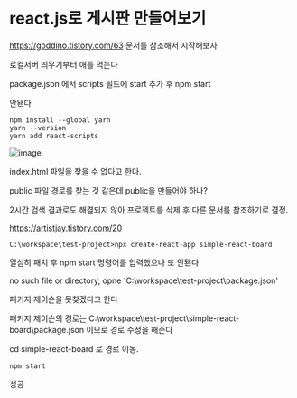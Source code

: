 # react.js로 게시판 만들어보기
https://goddino.tistory.com/63 문서를 참조해서 시작해보자

로컬서버 띄우기부터 애를 먹는다
 
package.json 에서 scripts 필드에 start 추가 후 npm start

안됀다


    npm install --global yarn
    yarn --version
    yarn add react-scripts


![image](https://user-images.githubusercontent.com/100139289/215260042-a81c119f-4953-4548-a848-6c7bb95d4fc8.png)

index.html 파일을 찾을 수 없다고 한다.

public 파일 경로를 찾는 것 같은데 public을 만들어야 하나?

2시간 검색 결과로도 해결되지 않아 프로젝트를 삭제 후 다른 문서를 참조하기로 결정.

https://artistjay.tistory.com/20

    C:\workspace\test-project>npx create-react-app simple-react-board
    
열심히 패치 후 npm start 명령어를 입력했으나 또 안됀다

no such file or directory, opne 'C:\workspace\test-project\package.json'

패키지 제이슨을 못찾겠다고 한다

패키지 제이슨의 경로는 C:\workspace\test-project\simple-react-board\package.json 이므로 경로 수정을 해준다

cd simple-react-board 로 경로 이동.

    npm start
성공
